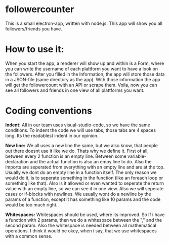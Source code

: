 # followercounter
 
This is a small electron-app, written with node.js. This app will show you all followers/friends you have.


# How to use it:

When you start the app, a renderer will show up and within is a Form, where you can write the username of each plattform you want to have a look on the followers. After you filled in the Information, the app will store those data in a JSON-file (same directory as the app). With those information the app will get the followercount with an API or scrape them. Voila, now you can see all followers and friends in one view of all plattforms you want.


# Coding conventions

**Indent:**
All in our team uses visual-studio-code, so we have the same conditions. To indent the code we will use tabs, those tabs are 4 spaces long. Its the readablest indent in our opinion.

**New line:**
We all uses a new line the same, but we also know, that people out there doesnt use it like we do. Thats why we define it.
First of all, between every 2 function is an empty line. Between some variable-declaration and the actual function is also an empy line to do. Also the imports are seperated from everything with an empty line and are at the top. Usually we dont do an empty line in a function itself. The only reason we would do it, is to seperate something in the function (like an foreach loop or something like that). Also is it allowed or even wanted to seperate the return value with an empty line, so we can see it in one view. Also we will seperate cases or if-blocks with newlines.
We usually wont do a newline by the params of a function, except it has something like 10 params and the code would be too much right.

**Whitespaces:**
Whitespaces should be used, where its improved. So if i have a function with 2 params, then we do a whitespace between the "," and the second param. Also the whitespace is needed between all mathematical operations. I think it would be okey, when i say, that we use whitespaces with a common sense.
